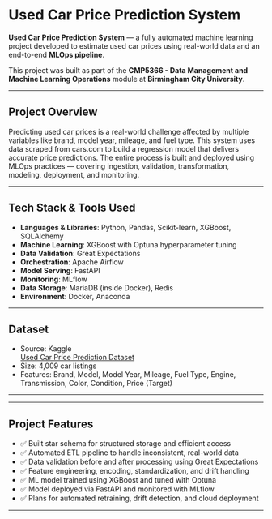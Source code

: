 # Used Car Price Prediction System

**Used Car Price Prediction System** — a fully automated machine learning project developed to estimate used car prices using real-world data and an end-to-end **MLOps pipeline**.

This project was built as part of the **CMP5366 - Data Management and Machine Learning Operations** module at **Birmingham City University**.

---

## Project Overview

Predicting used car prices is a real-world challenge affected by multiple variables like brand, model year, mileage, and fuel type. This system uses data scraped from cars.com to build a regression model that delivers accurate price predictions. The entire process is built and deployed using MLOps practices — covering ingestion, validation, transformation, modeling, deployment, and monitoring.


---

## Tech Stack & Tools Used

- **Languages & Libraries**: Python, Pandas, Scikit-learn, XGBoost, SQLAlchemy
- **Machine Learning**: XGBoost with Optuna hyperparameter tuning
- **Data Validation**: Great Expectations
- **Orchestration**: Apache Airflow
- **Model Serving**: FastAPI
- **Monitoring**: MLflow
- **Data Storage**: MariaDB (inside Docker), Redis
- **Environment**: Docker, Anaconda

---

## Dataset

- Source: Kaggle  
  [Used Car Price Prediction Dataset](https://www.kaggle.com/datasets/taeefnajib/used-car-price-prediction-dataset)
- Size: 4,009 car listings
- Features: Brand, Model, Model Year, Mileage, Fuel Type, Engine, Transmission, Color, Condition, Price (Target)

---

---

## Project Features

- ✅ Built star schema for structured storage and efficient access
- ✅ Automated ETL pipeline to handle inconsistent, real-world data
- ✅ Data validation before and after processing using Great Expectations
- ✅ Feature engineering, encoding, standardization, and drift handling
- ✅ ML model trained using XGBoost and tuned with Optuna
- ✅ Model deployed via FastAPI and monitored with MLflow
- ✅ Plans for automated retraining, drift detection, and cloud deployment

---



